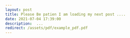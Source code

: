 ```yaml
---
layout: post
title: Please Be patien I am loading my next post ....
date: 2021-07-04 17:39:00
description:  ...
redirect: /assets/pdf/example_pdf.pdf
---
```

